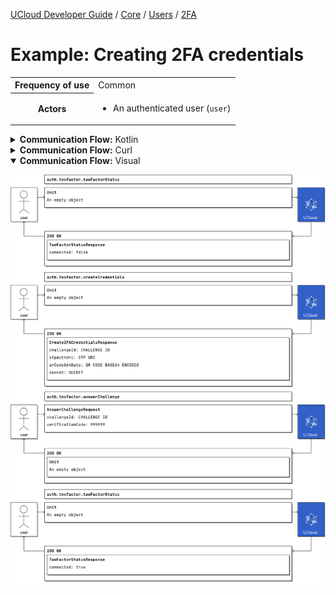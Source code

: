 [UCloud Developer Guide](/docs/developer-guide/README.md) / [Core](/docs/developer-guide/core/README.md) / [Users](/docs/developer-guide/core/users/README.md) / [2FA](/docs/developer-guide/core/users/2fa.md)

# Example: Creating 2FA credentials

<table>
<tr><th>Frequency of use</th><td>Common</td></tr>
<tr>
<th>Actors</th>
<td><ul>
<li>An authenticated user (<code>user</code>)</li>
</ul></td>
</tr>
</table>
<details>
<summary>
<b>Communication Flow:</b> Kotlin
</summary>

```kotlin
TwoFactorAuthDescriptions.twoFactorStatus.call(
    Unit,
    user
).orThrow()

/*
TwoFactorStatusResponse(
    connected = false, 
)
*/
TwoFactorAuthDescriptions.createCredentials.call(
    Unit,
    user
).orThrow()

/*
Create2FACredentialsResponse(
    challengeId = "CHALLENGE ID", 
    otpAuthUri = "OTP URI", 
    qrCodeB64Data = "QR CODE BASE64 ENCODED", 
    secret = "SECRET", 
)
*/
TwoFactorAuthDescriptions.answerChallenge.call(
    AnswerChallengeRequest(
        challengeId = "CHALLENGE ID", 
        verificationCode = 999999, 
    ),
    user
).orThrow()

/*
Unit
*/
TwoFactorAuthDescriptions.twoFactorStatus.call(
    Unit,
    user
).orThrow()

/*
TwoFactorStatusResponse(
    connected = true, 
)
*/
```


</details>

<details>
<summary>
<b>Communication Flow:</b> Curl
</summary>

```bash
# ------------------------------------------------------------------------------------------------------
# $host is the UCloud instance to contact. Example: 'http://localhost:8080' or 'https://cloud.sdu.dk'
# $accessToken is a valid access-token issued by UCloud
# ------------------------------------------------------------------------------------------------------

# Authenticated as user
curl -XGET -H "Authorization: Bearer $accessToken" "$host/auth/2fa/status" 

# {
#     "connected": false
# }

curl -XPOST -H "Authorization: Bearer $accessToken" "$host/auth/2fa" 

# {
#     "otpAuthUri": "OTP URI",
#     "qrCodeB64Data": "QR CODE BASE64 ENCODED",
#     "secret": "SECRET",
#     "challengeId": "CHALLENGE ID"
# }

curl -XPOST -H "Authorization: Bearer $accessToken" -H "Content-Type: content-type: application/json; charset=utf-8" "$host/auth/2fa/challenge" -d '{
    "challengeId": "CHALLENGE ID",
    "verificationCode": 999999
}'


# {
# }

curl -XGET -H "Authorization: Bearer $accessToken" "$host/auth/2fa/status" 

# {
#     "connected": true
# }

```


</details>

<details open>
<summary>
<b>Communication Flow:</b> Visual
</summary>

![](/docs/diagrams/auth.twofactor_creating-2fa-credentials.png)

</details>


